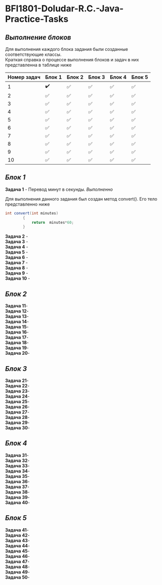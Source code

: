 # BFI1801-Doludar-R.C.-Java-Practice-Tasks

___Выполнение блоков___  
-
Для выполнения каждого блока задания были созданные соответствующие классы.  
Краткая справка о процессе выполнения блоков и задач в них представленна в таблице ниже

|Номер задач|Блок 1|Блок 2|Блок 3|Блок 4|Блок 5|
|-----------|------|------|------|------|------|
|   1       |:heavy_check_mark:|:white_check_mark:| :white_check_mark:|:white_check_mark:|:white_check_mark:|
|   2       |:white_check_mark:|:white_check_mark:|:white_check_mark:|:white_check_mark:|:white_check_mark:|
|   3       |:white_check_mark:|:white_check_mark:|:white_check_mark:|:white_check_mark:|:white_check_mark:|
|   4       |:white_check_mark:|:white_check_mark:|:white_check_mark:|:white_check_mark:|:white_check_mark:|
|   5       |:white_check_mark:|:white_check_mark:|:white_check_mark:|:white_check_mark:|:white_check_mark:|
|   6       |:white_check_mark:|:white_check_mark:|:white_check_mark:|:white_check_mark:|:white_check_mark:|
|   7       |:white_check_mark:|:white_check_mark:|:white_check_mark:|:white_check_mark:|:white_check_mark:|
|   8       |:white_check_mark:|:white_check_mark:|:white_check_mark:|:white_check_mark:|:white_check_mark:|
|   9       |:white_check_mark:|:white_check_mark:|:white_check_mark:|:white_check_mark:|:white_check_mark:|
|   10      |:white_check_mark:|:white_check_mark:|:white_check_mark:|:white_check_mark:|:white_check_mark:|

___Блок 1___
-

__Задача 1__ - Перевод минут в секунды. _Выполненно_

Для выполнения данного задания был создан метод convert(). Его тело представленно ниже
```java
int convert(int minutes)
        {
            return  minutes*60;
        } 
```
__Задача 2__ -  
__Задача 3__ -  
__Задача 4__ -  
__Задача 5__ -  
__Задача 6__ -  
__Задача 7__ -  
__Задача 8__ -  
__Задача 9__ -  
__Задача 10__ -  

___Блок 2___
-

__Задача 11__-  
__Задача 12__-  
__Задача 13__-  
__Задача 14__-  
__Задача 15__-  
__Задача 16__-  
__Задача 17__-  
__Задача 18__-  
__Задача 19__-  
__Задача 20__-  

___Блок 3___
-

__Задача 21__-  
__Задача 22__-  
__Задача 23__-  
__Задача 24__-  
__Задача 25__-  
__Задача 26__-  
__Задача 27__-  
__Задача 28__-  
__Задача 29__-  
__Задача 30__-  

___Блок 4___
-

__Задача 31__-  
__Задача 32__-  
__Задача 33__-  
__Задача 34__-  
__Задача 35__-  
__Задача 36__-  
__Задача 37__-  
__Задача 38__-  
__Задача 39__-  
__Задача 40__-  

___Блок 5___
-
__Задача 41__-  
__Задача 42__-  
__Задача 43__-  
__Задача 44__-  
__Задача 45__-  
__Задача 46__-  
__Задача 47__-  
__Задача 48__-  
__Задача 49__-  
__Задача 50__-  
